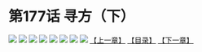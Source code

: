 # 第177话 寻方（下）
![](https://mhpic.xiaomingtaiji.net/comic/D/斗破苍穹拆分版/177话/1.jpg-zymk.middle.webp)
![](https://mhpic.xiaomingtaiji.net/comic/D/斗破苍穹拆分版/177话/2.jpg-zymk.middle.webp)
![](https://mhpic.xiaomingtaiji.net/comic/D/斗破苍穹拆分版/177话/3.jpg-zymk.middle.webp)
![](https://mhpic.xiaomingtaiji.net/comic/D/斗破苍穹拆分版/177话/4.jpg-zymk.middle.webp)
![](https://mhpic.xiaomingtaiji.net/comic/D/斗破苍穹拆分版/177话/5.jpg-zymk.middle.webp)
![](https://mhpic.xiaomingtaiji.net/comic/D/斗破苍穹拆分版/177话/6.jpg-zymk.middle.webp)
![](https://mhpic.xiaomingtaiji.net/comic/D/斗破苍穹拆分版/177话/7.jpg-zymk.middle.webp)
![](https://mhpic.xiaomingtaiji.net/comic/D/斗破苍穹拆分版/177话/8.jpg-zymk.middle.webp)
[【上一章】](./176.md)
[【目录】](./README.md)
[【下一章】](./178.md)
